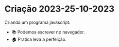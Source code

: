 # Criação 2023-25-10-2023

Criando um programa javascript.
- 📚 Podemos escrever no navegador.
- 🏠 Pratica leva a perfeição.

 
